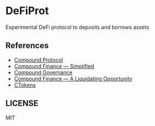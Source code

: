 # DeFiProt

Experimental DeFi protocol to deposits and borrows assets

## References

- [Compound Protocol](https://compound.finance)
- [Compound Finance — Simplified](https://medium.com/coinmonks/compound-protocol-simplified-bf3da198f8ba)
- [Compound Governance](https://medium.com/compound-finance/compound-governance-5531f524cf68)
- [Compound Finance — A Liquidating Opportunity](https://medium.com/coinmonks/compound-finance-a-liquidating-opportunity-d4e8b7ed7982)
- [CTokens](https://compound.finance/ctokens)

## LICENSE

MIT

